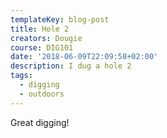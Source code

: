 ```yaml
---
templateKey: blog-post
title: Hole 2
creators: Dougie
course: DIG101
date: '2018-06-09T22:09:58+02:00'
description: I dug a hole 2
tags:
  - digging
  - outdoors
---
```

Great digging!
